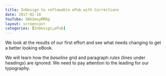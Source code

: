 ```yaml
---
title: InDesign to reflowable ePub with Corrections
date: 2017-02-18
YouTube: 5WXSmuyMRRg
layout: screencast
categories: [InDesign,ePub]
---
```

We look at the results of our first effort and see what needs changing to get a better looking eBook.

We will learn how the _baseline_ grid and paragraph _rules_ (lines under headings) are ignored. We need to pay attention to the leading for our typography.
